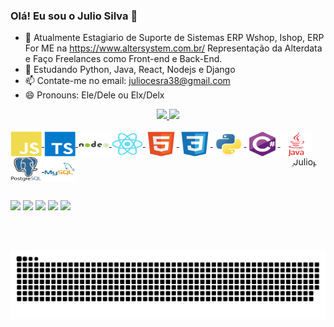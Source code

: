 ### Olá! Eu sou o Julio Silva 👋

- 🔭 Atualmente Estagiario de Suporte de Sistemas ERP Wshop, Ishop, ERP For ME na https://www.altersystem.com.br/ Representação da Alterdata e Faço Freelances como Front-end e Back-End.
- 🌱 Estudando Python, Java, React, Nodejs e Django 
- 📫 Contate-me no email: juliocesra38@gmail.com
- 😄 Pronouns: Ele/Dele ou Elx/Delx

<div align="center">
  <a href="https://github.com/juliosilvacesar">
  <img height="180em" src="https://github-readme-stats.vercel.app/api?username=juliosilvacesar&show_icons=true&theme=dark&include_all_commits=true&count_private=true"/>
  <img height="180em" src="https://github-readme-stats.vercel.app/api/top-langs/?username=juliosilvacesar&layout=compact&langs_count=7&theme=dark"/>
</div>
  
<div style="display: inline_block"><br>
  <img align="center" alt="JulioJs" height="40" width="50" src="https://raw.githubusercontent.com/devicons/devicon/master/icons/javascript/javascript-plain.svg">
  <img align="center" alt="JulioTs" height="40" width="50" src="https://raw.githubusercontent.com/devicons/devicon/master/icons/typescript/typescript-plain.svg">
   <img align="center" alt="JulioNode" height="40" width="50" src="https://github.com/devicons/devicon/blob/master/icons/nodejs/nodejs-original-wordmark.svg">
  <img align="center" alt="JulioReact" height="40" width="50" src="https://raw.githubusercontent.com/devicons/devicon/master/icons/react/react-original.svg">
  <img align="center" alt="JulioHTML" height="40" width="50" src="https://raw.githubusercontent.com/devicons/devicon/master/icons/html5/html5-original.svg">
  <img align="center" alt="JulioCSS" height="40" width="50" src="https://raw.githubusercontent.com/devicons/devicon/master/icons/css3/css3-original.svg">
  <img align="center" alt="JulioPython" height="40" width="50" src="https://raw.githubusercontent.com/devicons/devicon/master/icons/python/python-original.svg">
  <img align="center" alt="JulioCsharp" height="40" width="50" src="https://raw.githubusercontent.com/devicons/devicon/master/icons/csharp/csharp-original.svg">
  <img align="center" alt="JulioJava" height="40" width="50" src="https://github.com/devicons/devicon/blob/master/icons/java/java-plain-wordmark.svg">
  <img align="center" alt="JulioPqSql" height="40" width="50" src="https://github.com/devicons/devicon/blob/master/icons/postgresql/postgresql-original-wordmark.svg">
  <img align="center" alt="JulioMySql" height="40" width="50" src="https://github.com/devicons/devicon/blob/master/icons/mysql/mysql-original-wordmark.svg">
  <img align="right" alt="Juliopic" height="150" style="border-radius:90%"  src="https://1.bp.blogspot.com/-6XjCcT_WlOE/XvPyvlBPjTI/AAAAAAABq20/YvwnSprC_2cOrG9XpNjyVfrf7JK9IiJdwCLcBGAsYHQ/s1600/9108-ichcymv8915505.jpg">
</div>
  
 ##
  
<div> 
  <a href="https://www.instagram.com/desenvolvedorarcoiris/" target="_blank"><img src="https://img.shields.io/badge/-Instagram-%23E4405F?style=for-the-badge&logo=instagram&logoColor=white" target="_blank"></a>
 	<a href="https://discord.gg/pDbY76q8Qf" target="_blank"><img src="https://img.shields.io/badge/Discord-7289DA?style=for-the-badge&logo=discord&logoColor=white" target="_blank"></a> 
  <a href = "mailto:juliocesra38@gmail.com"><img src="https://img.shields.io/badge/-Gmail-%23333?style=for-the-badge&logo=gmail&logoColor=white" target="_blank"></a>
  <a href="https://www.linkedin.com/in/julio-silva-746814110/" target="_blank"><img src="https://img.shields.io/badge/-LinkedIn-%230077B5?style=for-the-badge&logo=linkedin&logoColor=white" target="_blank"></a> 
  <a href="https://api.whatsapp.com/send?phone=5584987402901" target="_blank"><img src="https://img.shields.io/badge/WhatsApp-25D366?style=for-the-badge&logo=whatsapp&logoColor=white" target="_blank"></a>
  
  ![Snake animation](https://github.com/juliosilvacesar/juliosilvacesar/blob/output/github-contribution-grid-snake.svg)
  
</div>
